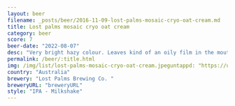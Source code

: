 ```yaml
---
layout: beer
filename: _posts/beer/2016-11-09-lost-palms-mosaic-cryo-oat-cream.md
title: Lost palms mosaic cryo oat cream
category: beer
score: 7
beer-date: "2022-08-07"
desc: "Very bright hazy colour. Leaves kind of an oily film in the mouth. Not that much going on"
permalink: /beer/:title.html
img: /img/list/lost-palms-mosaic-cryo-oat-cream.jpeguntappd: "https://untappd.com/b/lost-palms-brewing-co---mosaic-cryo-oat-cream-ipa/4589928"
country: "Australia"
brewery: "Lost Palms Brewing Co. "
breweryURL: "breweryURL"
style: "IPA - Milkshake"
---
```

